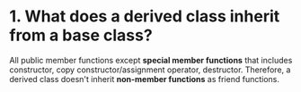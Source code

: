 # 1. What does a derived class inherit from a base class?
All public member functions except **special member functions** that includes constructor, copy constructor/assignment operator, destructor. Therefore, a derived class doesn't inherit **non-member functions** as friend functions.